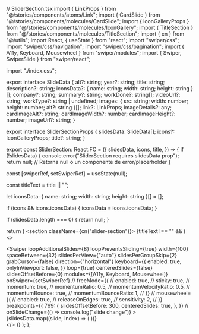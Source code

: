 // SliderSection.tsx
import { LinkProps } from "@/stories/components/atoms/Link";
import { CardSlide } from "@/stories/components/molecules/CardSlide";
import { IconGalleryProps } from "@/stories/components/molecules/IconGallery";
import { TitleSection } from "@/stories/components/molecules/TitleSection";
import { cn } from "@/utils";
import React, { useState } from "react";
import "swiper/css";
import "swiper/css/navigation";
import "swiper/css/pagination";
import { A11y, Keyboard, Mousewheel } from "swiper/modules";
import { Swiper, SwiperSlide } from "swiper/react";

import "./index.css";

export interface SlideData {
  alt?: string;
  year?: string;
  title: string;
  description?: string;
  iconsData?: { name: string; width: string; height: string }[];
  company?: string;
  summary?: string;
  workDone?: string[];
  videoUrl?: string;
  workType?: string | undefined;
  images: { src: string; width: number; height: number; alt?: string }[];
  link?: LinkProps;
  imageDetails?: any;
  cardImageAlt?: string;
  cardImageWidth?: number;
  cardImageHeight?: number;
  imageUrl?: string;
}

export interface SliderSectionProps {
  slidesData: SlideData[];
  icons?: IconGalleryProps;
  title?: string;
}

export const SliderSection: React.FC<SliderSectionProps> = ({
  slidesData,
  icons,
  title,
}) => {
  if (!slidesData) {
    console.error("SliderSection requires slidesData prop");
    return null; // Retorna null o un componente de error/placerholder
  }

  const [swiperRef, setSwiperRef] = useState(null);

  const titleText = title || "";

  let iconsData: { name: string; width: string; height: string }[] = [];

  if (icons && icons.iconsData) {
    iconsData = icons.iconsData;
  }

  if (slidesData.length === 0) {
    return null;
  }

  return (
    <section className={cn("slider-section")}>
      {titleText !== "" && (
        <>
          <div className="grid grid-cols-5 gap-4">
            <div className="col-span-5 lg:col-span-2">
              <TitleSection
                header="h3"
                text={titleText}
                mods="text-2xl lg:text-3xl uppercase text-primary-500 font-medium"
                iconsData={iconsData}
              />
            </div>
          </div>
          <div className="portfolio__slider">
            <div className="swiper-wrapper-portfolio">
              <Swiper
                loopAdditionalSlides={8}
                loopPreventsSliding={true}
                width={100}
                spaceBetween={32}
                slidesPerView={"auto"}
                slidesPerGroupSkip={2}
                grabCursor={false}
                direction={"horizontal"}
                keyboard={{
                  enabled: true,
                  onlyInViewport: false,
                }}
                loop={true}
                centeredSlides={false}
                slidesOffsetBefore={0}
                modules={[A11y, Keyboard, Mousewheel]}
                onSwiper={setSwiperRef}
                // freeMode={{
                //   enabled: true,
                //   sticky: true,
                //   momentum: true,
                //   momentumRatio: 0.5,
                //   momentumVelocityRatio: 0.5,
                //   momentumBounce: true,
                //   momentumBounceRatio: 1,
                // }}
                // mousewheel={{
                //   enabled: true,
                //   releaseOnEdges: true,
                //   sensitivity: 2,
                // }}
                breakpoints={{
                  769: {
                    slidesOffsetBefore: 300,
                    centeredSlides: true,
                  },
                }}
                // onSlideChange={() => console.log("slide change")}
              >
                {slidesData.map((slide, index) => (
                  <SwiperSlide key={index}>
                    <CardSlide
                      year={slide.year}
                      title={slide.title}
                      description={slide.description}
                      iconsData={slide.iconsData}
                      company={slide.company}
                      summary={slide.summary}
                      images={slide.images}
                      workType={slide.workType}
                      workDone={slide.workDone}
                      videoUrl={slide.videoUrl}
                      cardImage={slide.imageUrl}
                      cardImageAlt={slide.alt}
                      cardImageHeight={slide.imageDetails?.height}
                      link={slide.link}
                    />
                  </SwiperSlide>
                ))}
              </Swiper>
            </div>
          </div>
        </>
      )}
    </section>
  );
};
